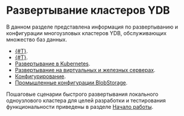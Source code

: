 # Развертывание кластеров YDB

В данном разделе представлена информация по развертыванию и конфигурации многоузловых кластеров YDB, обслуживающих множество баз данных.

* [{#T}](../../cluster/system-requirements.md).
* [{#T}](../../cluster/topology.md).
* [Развертывание в Kubernetes](../orchestrated/concepts.md).
* [Развертывание на виртуальных и железных серверах](../manual/deploy-ydb-on-premises.md).
* [Конфигурирование](../configuration/config.md).
* [Промышленные конфигурации BlobStorage](../../administration/production-storage-config.md).

Пошаговые сценарии быстрого развертывания локального одноузлового кластера для целей разработки и тестирования функциональности приведены в разделе [Начало работы](../../getting_started/self_hosted/index.md).
